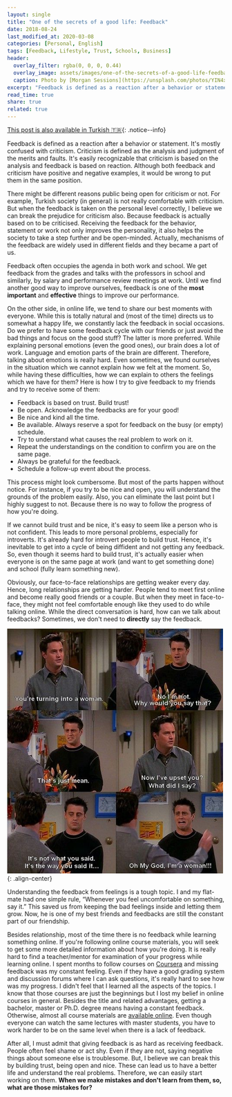 ```yaml
---
layout: single
title: "One of the secrets of a good life: Feedback"
date: 2018-08-24
last_modified_at: 2020-03-08
categories: [Personal, English]
tags: [Feedback, Lifestyle, Trust, Schools, Business]
header:
  overlay_filter: rgba(0, 0, 0, 0.44)
  overlay_image: assets/images/one-of-the-secrets-of-a-good-life-feedback/cover.jpx
  caption: Photo by [Morgan Sessions](https://unsplash.com/photos/YIN4xUBaqnk) on [Unsplash](https://unsplash.com)
excerpt: "Feedback is defined as a reaction after a behavior or statement. But what does it really mean for us?"
read_time: true
share: true
related: true
---
```


[This post is also available in Turkish 🇹🇷](/iyi-bir-hayatin-sirlarindan-geri-bildirim){: .notice--info}

Feedback is defined as a reaction after a behavior or statement. It's mostly confused with criticism. Criticism is defined as the analysis and judgment of the merits and faults. It's easily recognizable that criticism is based on the analysis and feedback is based on reaction. Although both feedback and criticism have positive and negative examples, it would be wrong to put them in the same position.

There might be different reasons public being open for criticism or not. For example, Turkish society (in general) is not really comfortable with criticism. But when the feedback is taken on the personal level correctly, I believe we can break the prejudice for criticism also. Because feedback is actually based on to be criticised. Receiving the feedback for the behavior, statement or work not only improves the personality, it also helps the society to take a step further and be open-minded. Actually, mechanisms of the feedback are widely used in different fields and they became a part of us.

Feedback often occupies the agenda in both work and school. We get feedback from the grades and talks with the professors in school and similarly, by salary and performance review meetings at work. Until we find another good way to improve ourselves, feedback is one of the **most important** and **effective** things to improve our performance.

On the other side, in online life, we tend to share our best moments with everyone. While this is totally natural and (most of the time) directs us to somewhat a happy life, we constantly lack the feedback in social occasions. Do we prefer to have some feedback cycle with our friends or just avoid the bad things and focus on the good stuff? The latter is more preferred. While explaining personal emotions (even the good ones), our brain does a lot of work. Language and emotion parts of the brain are different. Therefore, talking about emotions is really hard. Even sometimes, we found ourselves in the situation which we cannot explain how we felt at the moment. So, while having these difficulties, how we can explain to others the feelings which we have for them? Here is how I try to give feedback to my friends and try to receive some of them:

* Feedback is based on trust. Build trust!
* Be open. Acknowledge the feedbacks are for your good!
* Be nice and kind all the time.
* Be available. Always reserve a spot for feedback on the busy (or empty) schedule.
* Try to understand what causes the real problem to work on it.
* Repeat the understandings on the condition to confirm you are on the same page.
* Always be grateful for the feedback.
* Schedule a follow-up event about the process.

This process might look cumbersome. But most of the parts happen without notice. For instance, if you try to be nice and open, you will understand the grounds of the problem easily. Also, you can eliminate the last point but I highly suggest to not. Because there is no way to follow the progress of how you're doing.

If we cannot build trust and be nice, it's easy to seem like a person who is not confident. This leads to more personal problems, especially for introverts. It's already hard for introvert people to build trust. Hence, it's inevitable to get into a cycle of being diffident and not getting any feedback. So, even though it seems hard to build trust, it's actually easier when everyone is on the same page at work (and want to get something done) and school (fully learn something new).

Obviously, our face-to-face relationships are getting weaker every day. Hence, long relationships are getting harder. People tend to meet first online and become really good friends or a couple. But when they meet in face-to-face, they might not feel comfortable enough like they used to do while talking online. While the direct conversation is hard, how can we talk about feedbacks? Sometimes, we don't need to **directly** say the feedback.

![Friends - S06 E08](/assets/images/one-of-the-secrets-of-a-good-life-feedback/1.jpx){: .align-center}

Understanding the feedback from feelings is a tough topic. I and my flat-mate had one simple rule, “Whenever you feel uncomfortable on something, say it.” This saved us from keeping the bad feelings inside and letting them grow. Now, he is one of my best friends and feedbacks are still the constant part of our friendship.

Besides relationship, most of the time there is no feedback while learning something online. If you're following online course materials, you will seek to get some more detailed information about how you're doing. It is really hard to find a teacher/mentor for examination of your progress while learning online. I spent months to follow courses on [Coursera](http://www.coursera.org) and missing feedback was my constant feeling. Even if they have a good grading system and discussion forums where I can ask questions, it's really hard to see how was my progress. I didn't feel that I learned all the aspects of the topics. I know that those courses are just the beginnings but I lost my belief in online courses in general. Besides the title and related advantages, getting a bachelor, master or Ph.D. degree means having a constant feedback. Otherwise, almost all course materials are [available online](http://www.openculture.com/freeonlinecourses). Even though everyone can watch the same lectures with master students, you have to work harder to be on the same level when there is a lack of feedback.

After all, I must admit that giving feedback is as hard as receiving feedback. People often feel shame or act shy. Even if they are not, saying negative things about someone else is troublesome. But, I believe we can break this by building trust, being open and nice. These can lead us to have a better life and understand the real problems. Therefore, we can easily start working on them. **When we make mistakes and don't learn from them, so, what are those mistakes for?**
